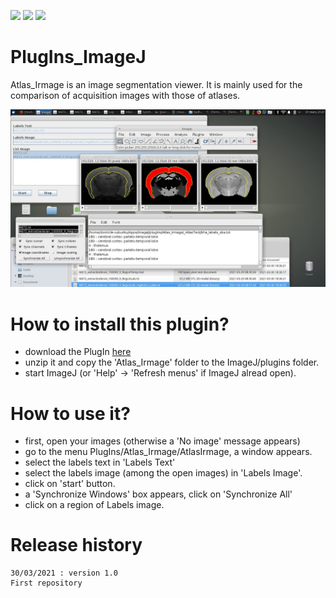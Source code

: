 [![](https://img.shields.io/badge/java-8-yellow.svg)](https://www.java.com/fr/download/)
[![](https://img.shields.io/badge/platform-Linux%2C%20OSX%2C%20Windows-orange.svg)](#)
[![](https://img.shields.io/badge/works%20with-ImageJ-1abc9c.svg)](https://imagej.nih.gov/ij/)

# PlugIns_ImageJ

Atlas_Irmage is an image segmentation viewer.
It is mainly used for the comparison of acquisition images with those of atlases.

<p align="center">
<img src="https://github.com/montigno/PlugIns_ImageJ/blob/devpt/Screenshot.jpg" width="600">
</p>
	
# How to install this plugin?

- download the PlugIn [here](https://github.com/montigno/PlugIns_ImageJ/archive/refs/heads/main.zip)
- unzip it and copy the 'Atlas_Irmage' folder to the ImageJ/plugins folder.
- start ImageJ (or 'Help' -> 'Refresh menus' if ImageJ alread open).

# How to use it?

- first, open your images (otherwise a 'No image' message appears)
- go to the menu PlugIns/Atlas_Irmage/AtlasIrmage, a window appears.
- select the labels text in 'Labels Text'
- select the labels image (among the open images) in 'Labels Image'.
- click on 'start' button.
- a 'Synchronize Windows' box appears, click on 'Synchronize All'
- click on a region of Labels image.

# Release history

    30/03/2021 : version 1.0
	First repository

